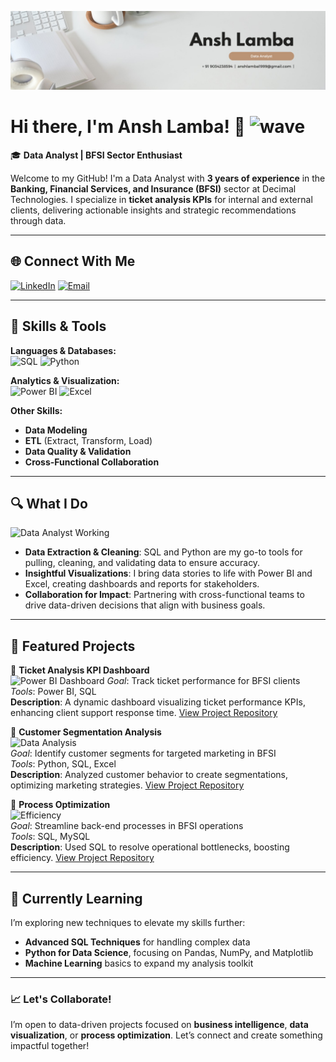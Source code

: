 ![Banner](1710334415135.jfif)

# Hi there, I'm Ansh Lamba! 👋 ![wave](https://media.giphy.com/media/hvRJCLFzcasrR4ia7z/giphy.gif)

🎓 **Data Analyst | BFSI Sector Enthusiast**

Welcome to my GitHub! I'm a Data Analyst with **3 years of experience** in the **Banking, Financial Services, and Insurance (BFSI)** sector at Decimal Technologies. I specialize in **ticket analysis KPIs** for internal and external clients, delivering actionable insights and strategic recommendations through data.

---

## 🌐 Connect With Me
[![LinkedIn](https://img.shields.io/badge/-LinkedIn-blue?style=flat-square&logo=linkedin&logoColor=white&link=https://www.linkedin.com/in/anshlamba/)](https://www.linkedin.com/in/ansh-lamba-547390184/)
[![Email](https://img.shields.io/badge/Email-red?style=flat-square&logo=gmail&logoColor=white&link=mailto:your-email@example.com)](mailto:anshlamba1999@.com)

---

## 🚀 Skills & Tools

**Languages & Databases:**  
![SQL](https://img.shields.io/badge/-SQL-blue?style=flat-square&logo=MySQL&logoColor=white)
![Python](https://img.shields.io/badge/-Python-yellow?style=flat-square&logo=python&logoColor=white)  

**Analytics & Visualization:**  
![Power BI](https://img.shields.io/badge/-Power%20BI-yellowgreen?style=flat-square&logo=powerbi&logoColor=white)
![Excel](https://img.shields.io/badge/-Excel-brightgreen?style=flat-square&logo=microsoftexcel&logoColor=white)  

**Other Skills:**  
- **Data Modeling**
- **ETL** (Extract, Transform, Load)
- **Data Quality & Validation**
- **Cross-Functional Collaboration**

---

## 🔍 What I Do
![Data Analyst Working](https://media.giphy.com/media/2IudUHdI075HL02Pkk/giphy.gif)  

- **Data Extraction & Cleaning**: SQL and Python are my go-to tools for pulling, cleaning, and validating data to ensure accuracy.  
- **Insightful Visualizations**: I bring data stories to life with Power BI and Excel, creating dashboards and reports for stakeholders.  
- **Collaboration for Impact**: Partnering with cross-functional teams to drive data-driven decisions that align with business goals.  

---



## 🌟 Featured Projects

🔹 **Ticket Analysis KPI Dashboard**  
![Power BI Dashboard](https://user-images.githubusercontent.com/55389276/140866485-8fb1c876-9a8f-4d6a-98dc-08c4981eaf70.gif)
*Goal*: Track ticket performance for BFSI clients  
*Tools*: Power BI, SQL  
**Description**: A dynamic dashboard visualizing ticket performance KPIs, enhancing client support response time. [View Project Repository](#)

🔹 **Customer Segmentation Analysis**  
![Data Analysis](https://user-images.githubusercontent.com/74038190/212748842-9fcbad5b-6173-4175-8a61-521f3dbb7514.gif)  
*Goal*: Identify customer segments for targeted marketing in BFSI  
*Tools*: Python, SQL, Excel  
**Description**: Analyzed customer behavior to create segmentations, optimizing marketing strategies. [View Project Repository](#)

🔹 **Process Optimization**  
![Efficiency](https://media.giphy.com/media/xTiTnuhyBF54B852nK/giphy.gif)  
*Goal*: Streamline back-end processes in BFSI operations  
*Tools*: SQL, MySQL  
**Description**: Used SQL to resolve operational bottlenecks, boosting efficiency. [View Project Repository](#)

---
 

## 🌱 Currently Learning

I’m exploring new techniques to elevate my skills further:
- **Advanced SQL Techniques** for handling complex data
- **Python for Data Science**, focusing on Pandas, NumPy, and Matplotlib  
- **Machine Learning** basics to expand my analysis toolkit

---

### 📈 Let's Collaborate!
I’m open to data-driven projects focused on **business intelligence**, **data visualization**, or **process optimization**. Let’s connect and create something impactful together!  
